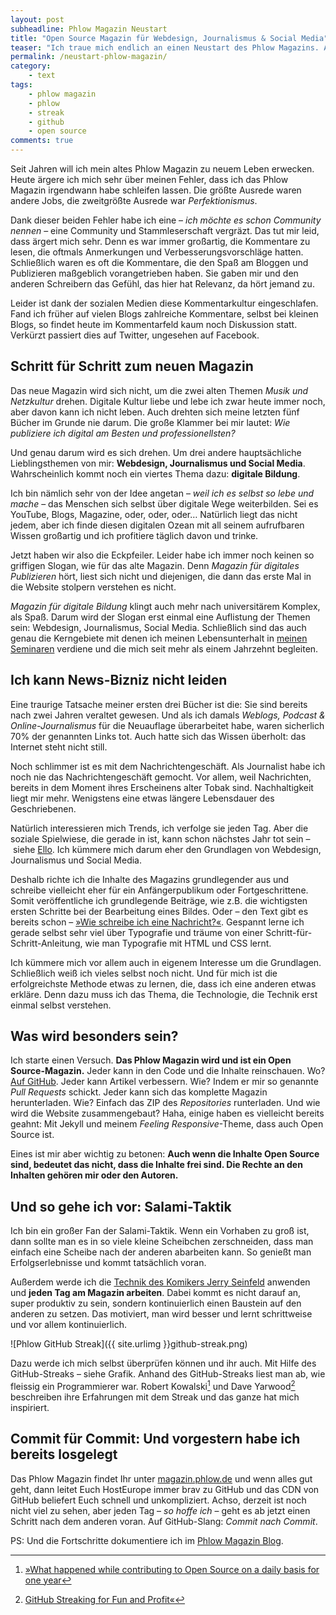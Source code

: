 ```yaml
---
layout: post
subheadline: Phlow Magazin Neustart
title: "Open Source Magazin für Webdesign, Journalismus & Social Media"
teaser: "Ich traue mich endlich an einen Neustart des Phlow Magazins. Alte Brücken breche ich ab, neue baue ich und starte einen Open Source-Versuchsballon. Denn für die ersten 365 Tage verspreche ich ein digitales Magazin, dass zu 100% einsehbar und reproduzierbar ist: Das gilt für Design und Inhalte. Alle Rechte liegen trotz Open Source bei mir. Fürs erste. Und so gehe ich das Projekt an…"
permalink: /neustart-phlow-magazin/
category:
    - text
tags:
    - phlow magazin
    - phlow
    - streak
    - github
    - open source
comments: true
---
```


Seit Jahren will ich mein altes Phlow Magazin zu neuem Leben erwecken. Heute ärgere ich mich sehr über meinen Fehler, dass ich das Phlow Magazin irgendwann habe schleifen lassen. Die größte Ausrede waren andere Jobs, die zweitgrößte Ausrede war *Perfektionismus*.

Dank dieser beiden Fehler habe ich eine – *ich möchte es schon Community nennen* – eine Community und Stammleserschaft vergräzt. Das tut mir leid, dass ärgert mich sehr. Denn es war immer großartig, die Kommentare zu lesen, die oftmals Anmerkungen und Verbesserungsvorschläge hatten. Schließlich waren es oft die Kommentare, die den Spaß am Bloggen und Publizieren maßgeblich vorangetrieben haben. Sie gaben mir und den anderen Schreibern das Gefühl, das hier hat Relevanz, da hört jemand zu.

Leider ist dank der sozialen Medien diese Kommentarkultur eingeschlafen. Fand ich früher auf vielen Blogs zahlreiche Kommentare, selbst bei kleinen Blogs, so findet heute im Kommentarfeld kaum noch Diskussion statt. Verkürzt passiert dies auf Twitter, ungesehen auf Facebook.


## Schritt für Schritt zum neuen Magazin

Das neue Magazin wird sich nicht, um die zwei alten Themen *Musik und Netzkultur* drehen. Digitale Kultur liebe und lebe ich zwar heute immer noch, aber davon kann ich nicht leben. Auch drehten sich meine letzten fünf Bücher im Grunde nie darum. Die große Klammer bei mir lautet: *Wie publiziere ich digital am Besten und professionellsten?*

Und genau darum wird es sich drehen. Um drei andere hauptsächliche Lieblingsthemen von mir: **Webdesign, Journalismus und Social Media**. Wahrscheinlich kommt noch ein viertes Thema dazu: **digitale Bildung**.

Ich bin nämlich sehr von der Idee angetan – *weil ich es selbst so lebe und mache* – das Menschen sich selbst über digitale Wege weiterbilden. Sei es YouTube, Blogs, Magazine, oder, oder, oder… Natürlich liegt das nicht jedem, aber ich finde diesen digitalen Ozean mit all seinem aufrufbaren Wissen großartig und ich profitiere täglich davon und trinke.

Jetzt haben wir also die Eckpfeiler. Leider habe ich immer noch keinen so griffigen Slogan, wie für das alte Magazin. Denn *Magazin für digitales Publizieren* hört, liest sich nicht und diejenigen, die dann das erste Mal in die Website stolpern verstehen es nicht.

*Magazin für digitale Bildung* klingt auch mehr nach universitärem Komplex, als Spaß. Darum wird der Slogan erst einmal eine Auflistung der Themen sein: Webdesign, Journalismus, Social Media. Schließlich sind das auch genau die Kerngebiete mit denen ich meinen Lebensunterhalt in [meinen Seminaren](http://phlow.de/seminare/) verdiene und die mich seit mehr als einem Jahrzehnt begleiten.


## Ich kann News-Bizniz nicht leiden

Eine traurige Tatsache meiner ersten drei Bücher ist die: Sie sind bereits nach zwei Jahren veraltet gewesen. Und als ich damals *Weblogs, Podcast & Online-Journalismus* für die Neuauflage überarbeitet habe, waren sicherlich 70% der genannten Links tot. Auch hatte sich das Wissen überholt: das Internet steht nicht still.

Noch schlimmer ist es mit dem Nachrichtengeschäft. Als Journalist habe ich noch nie das Nachrichtengeschäft gemocht. Vor allem, weil Nachrichten, bereits in dem Moment ihres Erscheinens alter Tobak sind. Nachhaltigkeit liegt mir mehr. Wenigstens eine etwas längere Lebensdauer des Geschriebenen. 

Natürlich interessieren mich Trends, ich verfolge sie jeden Tag. Aber die soziale Spielwiese, die gerade in ist, kann schon nächstes Jahr tot sein – siehe [Ello](http://www.theguardian.com/technology/2014/oct/14/goodbye-ello-google-seacrhes-social-network). Ich kümmere mich darum eher den Grundlagen von Webdesign, Journalismus und Social Media.

Deshalb richte ich die Inhalte des Magazins grundlegender aus und schreibe vielleicht eher für ein Anfängerpublikum oder Fortgeschrittene. Somit veröffentliche ich grundlegende Beiträge, wie z.B. die wichtigsten ersten Schritte bei der Bearbeitung eines Bildes. Oder – den Text gibt es bereits schon – [»Wie schreibe ich eine Nachricht?«](http://phlow.de/journalismus/darstellungsform/meldung-nachricht-news.php). Gespannt lerne ich gerade selbst sehr viel über Typografie und träume von einer Schritt-für-Schritt-Anleitung, wie man Typografie mit HTML und CSS lernt.

Ich kümmere mich vor allem auch in eigenem Interesse um die Grundlagen. Schließlich weiß ich vieles selbst noch nicht. Und für mich ist die erfolgreichste Methode etwas zu lernen, die, dass ich eine anderen etwas erkläre. Denn dazu muss ich das Thema, die Technologie, die Technik erst einmal selbst verstehen.


## Was wird besonders sein?

Ich starte einen Versuch. **Das Phlow Magazin wird und ist ein Open Source-Magazin.** Jeder kann in den Code und die Inhalte reinschauen. Wo? [Auf GitHub](https://github.com/Phlow/magazin). Jeder kann Artikel verbessern. Wie? Indem er mir so genannte *Pull Requests* schickt. Jeder kann sich das komplette Magazin herunterladen. Wie? Einfach das ZIP des *Repositories* runterladen. Und wie wird die Website zusammengebaut? Haha, einige haben es vielleicht bereits geahnt: Mit Jekyll und meinem *Feeling Responsive*-Theme, dass auch Open Source ist.

Eines ist mir aber wichtig zu betonen: **Auch wenn die Inhalte Open Source sind, bedeutet das nicht, dass die Inhalte frei sind. Die Rechte an den Inhalten gehören mir oder den Autoren.**


## Und so gehe ich vor: Salami-Taktik

Ich bin ein großer Fan der Salami-Taktik. Wenn ein Vorhaben zu groß ist, dann sollte man es in so viele kleine Scheibchen zerschneiden, dass man einfach eine Scheibe nach der anderen abarbeiten kann. So genießt man Erfolgserlebnisse und kommt tatsächlich voran.

Außerdem werde ich die [Technik des Komikers Jerry Seinfeld](http://lifehacker.com/281626/jerry-seinfelds-productivity-secret) anwenden und **jeden Tag am Magazin arbeiten**. Dabei kommt es nicht darauf an, super produktiv zu sein, sondern kontinuierlich einen Baustein auf den anderen zu setzen. Das motiviert, man wird besser und lernt schrittweise und vor allem kontinuierlich.

![Phlow GitHub Streak]({{ site.urlimg }}github-streak.png)

Dazu werde ich mich selbst überprüfen können und ihr auch. Mit Hilfe des GitHub-Streaks – siehe Grafik. Anhand des GitHub-Streaks liest man ab, wie fleissig ein Programmierer war. Robert Kowalski[^1] und Dave Yarwood[^2] beschreiben ihre Erfahrungen mit dem  Streak und das ganze hat mich inspiriert.


## Commit für Commit: Und vorgestern habe ich bereits losgelegt

Das Phlow Magazin findet Ihr unter [magazin.phlow.de](http://magazin.phlow.de) und wenn alles gut geht, dann leitet Euch HostEurope immer brav zu GitHub und das CDN von GitHub beliefert Euch schnell und unkompliziert. Achso, derzeit ist noch nicht viel zu sehen, aber jeden Tag – *so hoffe ich* – geht es ab jetzt einen Schritt nach dem anderen voran. Auf GitHub-Slang: *Commit nach Commit*.



PS: Und die Fortschritte dokumentiere ich im [Phlow Magazin Blog](http://magazin.phlow.de/blog/).
 


[^1]: [»What happened while contributing to Open Source on a daily basis for one year](http://robert-kowalski.de/blog/what-happened-while-contributing-to-open-source-on-a-daily-basis-for-one-year/)
[^2]: [GitHub Streaking for Fun and Profit«](http://adzerk.com/blog/2015/02/github-streaking-for-fun-and-profit/)